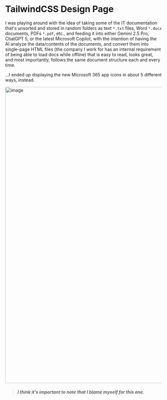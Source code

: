# TailwindCSS Design Page

I was playing around with the idea of taking some of the IT documentation that's unsorted and stored in random folders as text `*.txt` files, Word `*.docx` documents, PDFs `*.pdf`, etc., and feeding it into either Gemini 2.5 Pro, ChatGPT 5, or the latest Microsoft Copilot, with the intention of having the AI analyze the data/contents of the documents, and convert them into single-page HTML files (the company I work for has an internal requirement of being able to load docs while offline) that is easy to read, looks great, and most importantly, follows the same document structure each and every time.

...I ended up displaying the new Microsoft 365 app icons in about 5 different ways, instead.

<img width="1732" height="955" alt="image" src="https://github.com/user-attachments/assets/fc4e3b4a-a690-4bbf-afb4-374342792143" />

> #### _I think it's important to note that I blame myself for this one._
